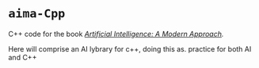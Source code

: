 # `aima-Cpp` 

C++ code for the book *[Artificial Intelligence: A Modern Approach](http://aima.cs.berkeley.edu).*

Here will comprise an AI lybrary for c++, doing this as. practice for both AI and C++
